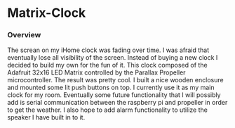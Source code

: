 # Matrix-Clock

<h3>Overview</h3>
<p>The screan on my iHome clock was fading over time.  I was afraid that eventually lose all visibility of the screen.  Instead of buying a new clock I decided to build my own for the fun of it.  This clock composed of the Adafruit 32x16 LED Matrix controlled by the Parallax Propeller microcontroller.  The result was pretty cool.  I built a nice wooden enclosure and mounted some lit push buttons on top.  I currently use it as my main clock for my room.  Eventually some future functionality that I will possibly add is serial communication between the raspberry pi and propeller in order to get the weather.  I also hope to add alarm functionality to utilize the speaker I have built in to it.</p>
